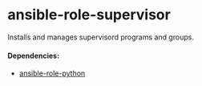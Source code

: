 # ansible-role-supervisor
Installs and manages supervisord programs and groups.

#### Dependencies:
  - [ansible-role-python](https://github.com/singleplatform-eng/ansible-role-python)
